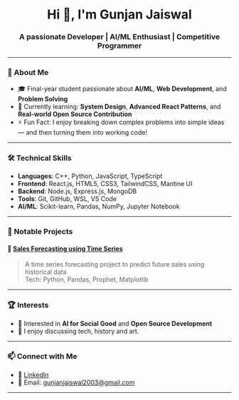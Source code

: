 <h1 align="center">Hi 👋, I'm Gunjan Jaiswal</h1>
<h3 align="center">A passionate Developer | AI/ML Enthusiast | Competitive Programmer</h3>

---

### 🚀 About Me

- 🎓 Final-year student passionate about **AI/ML**, **Web Development**, and **Problem Solving**
- 🧠 Currently learning: **System Design**, **Advanced React Patterns**, and **Real-world Open Source Contribution**
- ⚡ Fun Fact: I enjoy breaking down complex problems into simple ideas — and then turning them into working code!

---

### 🛠️ Technical Skills

- **Languages**: C++, Python, JavaScript, TypeScript
- **Frontend**: React.js, HTML5, CSS3, TailwindCSS, Mantine UI
- **Backend**: Node.js, Express.js, MongoDB
- **Tools**: Git, GitHub, WSL, VS Code
- **AI/ML**: Scikit-learn, Pandas, NumPy, Jupyter Notebook

---

### 🌟 Notable Projects

#### 🔹 [Sales Forecasting using Time Series](https://github.com/gunjanjaiswal/SalesForecasting)
> A time series forecasting project to predict future sales using historical data  
> Tech: Python, Pandas, Prophet, Matplotlib

---

### 🏆 Interests

- 🌱 Interested in **AI for Social Good** and **Open Source Development**
- 💬 I enjoy discussing tech, history and art.

---

### 📫 Connect with Me

- 💼 [LinkedIn](www.linkedin.com/in/gunjan-jaiswal-96669825b)
- 📧 Email: gunjanjaiswal2003@gmail.com

---
